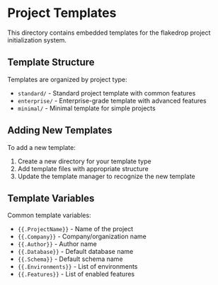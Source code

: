 # Project Templates

This directory contains embedded templates for the flakedrop project initialization system.

## Template Structure

Templates are organized by project type:
- `standard/` - Standard project template with common features
- `enterprise/` - Enterprise-grade template with advanced features
- `minimal/` - Minimal template for simple projects

## Adding New Templates

To add a new template:
1. Create a new directory for your template type
2. Add template files with appropriate structure
3. Update the template manager to recognize the new template

## Template Variables

Common template variables:
- `{{.ProjectName}}` - Name of the project
- `{{.Company}}` - Company/organization name
- `{{.Author}}` - Author name
- `{{.Database}}` - Default database name
- `{{.Schema}}` - Default schema name
- `{{.Environments}}` - List of environments
- `{{.Features}}` - List of enabled features